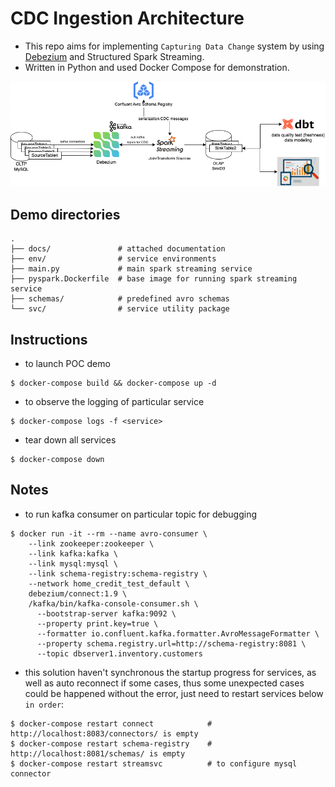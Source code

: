 # CDC Ingestion Architecture
- This repo aims for implementing `Capturing Data Change` system by using [Debezium](https://debezium.io/) and Structured Spark Streaming.
- Written in Python and used Docker Compose for demonstration.

![](./docs/CDCIngestion.png)

## Demo directories
```
.
├── docs/               # attached documentation
├── env/                # service environments
├── main.py             # main spark streaming service
├── pyspark.Dockerfile  # base image for running spark streaming service
├── schemas/            # predefined avro schemas
└── svc/                # service utility package
```

## Instructions
- to launch POC demo
```shell script
$ docker-compose build && docker-compose up -d
```

- to observe the logging of particular service
```shell script
$ docker-compose logs -f <service>
```

- tear down all services
```shell script
$ docker-compose down
```

## Notes
- to run kafka consumer on particular topic for debugging
```shell script
$ docker run -it --rm --name avro-consumer \
    --link zookeeper:zookeeper \
    --link kafka:kafka \
    --link mysql:mysql \
    --link schema-registry:schema-registry \
    --network home_credit_test_default \
    debezium/connect:1.9 \
    /kafka/bin/kafka-console-consumer.sh \
      --bootstrap-server kafka:9092 \
      --property print.key=true \
      --formatter io.confluent.kafka.formatter.AvroMessageFormatter \
      --property schema.registry.url=http://schema-registry:8081 \
      --topic dbserver1.inventory.customers
```

- this solution haven't synchronous the startup progress for services, as well as auto reconnect if some cases, thus some unexpected cases could be happened without the error, just need to restart services below `in order`:
```shell script
$ docker-compose restart connect            # http://localhost:8083/connectors/ is empty
$ docker-compose restart schema-registry    # http://localhost:8081/schemas/ is empty
$ docker-compose restart streamsvc          # to configure mysql connector
```
